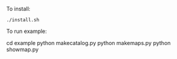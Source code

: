 To install:

    ./install.sh

To run example:

  cd example
  python makecatalog.py
  python makemaps.py
  python showmap.py